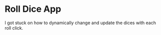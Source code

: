 # Roll Dice App

I got stuck on how to dynamically change and update the dices with each roll click.
